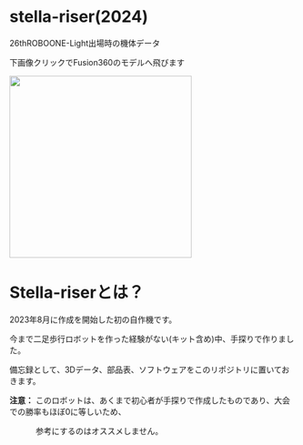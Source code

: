 # stella-riser(2024)
26thROBOONE-Light出場時の機体データ

下画像クリックでFusion360のモデルへ飛びます

[<img src="https://github.com/stellabo/stella-riser_2024/assets/46933816/705ee650-f5d0-46de-8aeb-232e4ff61fa6" width="320px">](https://myhub.autodesk360.com/ue2bfe830/shares/public/SHd38bfQT1fb47330c996272479b5a01312f?mode=embed)


# Stella-riserとは？

2023年8月に作成を開始した初の自作機です。

今まで二足歩行ロボットを作った経験がない(キット含め)中、手探りで作りました。

備忘録として、3Dデータ、部品表、ソフトウェアをこのリポジトリに置いておきます。

**注意：** このロボットは、あくまで初心者が手探りで作成したものであり、大会での勝率もほぼ0に等しいため、

　　　 参考にするのはオススメしません。
